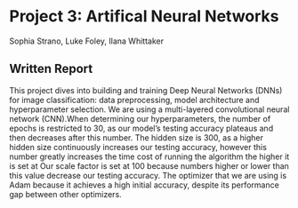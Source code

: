 # Project 3: Artifical Neural Networks
Sophia Strano, Luke Foley, Ilana Whittaker

## Written Report

This project dives into building and training Deep Neural Networks (DNNs) for image classification: data preprocessing, model architecture and hyperparameter selection.
We are using a multi-layered convolutional neural network (CNN).When determining our  hyperparameters, the number of epochs is restricted to 30, as our model’s testing accuracy plateaus and then decreases after this number.
The hidden size is 300, as a higher hidden size continuously increases our testing accuracy, however this number greatly increases the time cost of running the algorithm the higher it is set at
Our scale factor is set at 100 because numbers higher or lower than this value decrease our testing accuracy.
The optimizer that we are using is Adam because it achieves a high initial accuracy, despite its performance gap between other optimizers.

